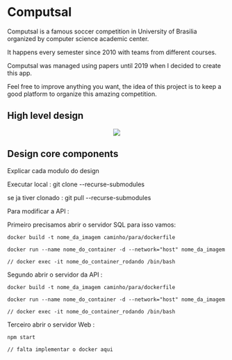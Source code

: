 # Computsal

Computsal is a famous soccer competition in University of Brasilia organized by computer science academic center.

It happens every semester since 2010 with teams from different courses. 

Computsal was managed using papers until 2019 when I decided to create this app.

Feel free to improve anything you want, the idea of this project is to keep a good platform to organize this amazing competition.

## High level design

<p align="center">
  <img src="https://i.imgur.com/hRZwmfi.png"/>
  <br/>
</p>

## Design core components

Explicar cada modulo do design 




Executar local : git clone --recurse-submodules

se ja tiver clonado : git pull --recurse-submodules



Para modificar a API : 

Primeiro precisamos abrir o servidor SQL para isso vamos:

    docker build -t nome_da_imagem caminho/para/dockerfile

    docker run --name nome_do_container -d --network="host" nome_da_imagem

    // docker exec -it nome_do_container_rodando /bin/bash

Segundo abrir o servidor da API :

    docker build -t nome_da_imagem caminho/para/dockerfile

    docker run --name nome_do_container -d --network="host" nome_da_imagem

    // docker exec -it nome_do_container_rodando /bin/bash

Terceiro abrir o servidor Web :

    npm start

    // falta implementar o docker aqui

